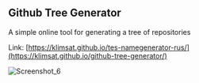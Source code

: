 <h2>Github Tree Generator</h2>
A simple online tool for generating a tree of repositories

Link: [https://klimsat.github.io/tes-namegenerator-rus/](https://klimsat.github.io/github-tree-generator/)

![Screenshot_6](https://github.com/klimsat/github-tree-generator/assets/25348662/c421ef2e-05a8-4f65-80bd-1a5411927efe)
